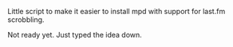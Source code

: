 Little script to make it easier to install mpd with support for last.fm scrobbling.

Not ready yet. Just typed the idea down.
